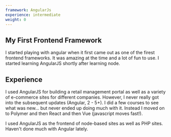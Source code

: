 ```yaml
---
framework: AngularJs
experience: intermediate
weight: 0
---
```


## My First Frontend Framework
I started playing with angular when it first came out as one of the firest frontend frameworks. It was amazing at the time and a lot of fun to use. I started learning AngularJS shortly after learning node.

## Experience
I used AngularJS for building a retail management portal as well as a variety of e-commerce sites for different companies. However, I never really got into the subsequent updates (Angular, 2 - 5+). I did a few courses to see what was new... but never ended up doing much with it. Instead I moved on to Polymer and then React and then Vue (javascript moves fast!).

I used AngularJS as the frontend of node-based sites as well as PHP sites. Haven't done much with Angular lately.
